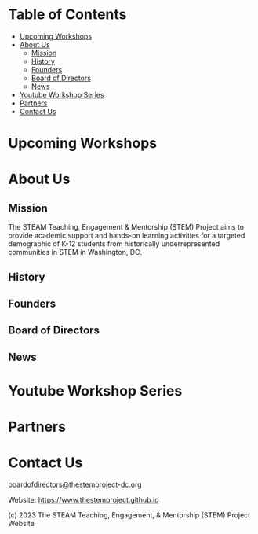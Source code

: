 # Table of Contents #

* [Upcoming Workshops](#upcomingworkshops)
* [About Us](#aboutus)
  * [Mission](#mission)
  * [History](#history)
  * [Founders](#founders)
  * [Board of Directors](#boardofdirectors)
  * [News](#news)
* [Youtube Workshop Series](#youtubeworkshopseries)
* [Partners](#partners)
* [Contact Us](#contactus)


# Upcoming Workshops #

# About Us #

## Mission ##

The STEAM Teaching, Engagement & Mentorship (STEM) Project aims to provide academic support and hands-on learning activities for a targeted demographic of K-12 students from historically underrepresented communities in STEM in Washington, DC.

## History ##

## Founders ###

## Board of Directors ##

## News ##

# Youtube Workshop Series #

# Partners #

# Contact Us #
boardofdirectors@thestemproject-dc.org

Website: https://www.thestemproject.github.io

(c) 2023 The STEAM Teaching, Engagement, & Mentorship (STEM) Project Website




